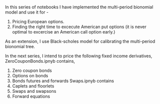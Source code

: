 In this series of notebooks I have implemented the multi-period bionomial model and use it for - 

1. Pricing European options.
2. Finding the right time to excecute American put options (it is never optimal to excercise an American call option early.)

As an extension, I use Black-scholes model for calibrating the multi-period bionomial tree.

In the next series, I intend to price the following fixed income derivatives,
ZeroCouponBonds.ipnyb contains, 
  1. Zero coupon bonds
  2. Options on bonds
  3. Bonds futures and forwards
Swaps.ipnyb contains
  1. Caplets and floorlets
  2. Swaps and swapsons
  3. Forward equations
